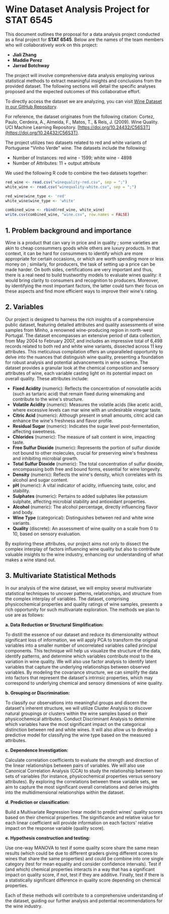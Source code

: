 # Wine Dataset Analysis Project for STAT 6545

This document outlines the proposal for a data analysis project conducted as a final project for **STAT 6545**. Below are the names of the team members who will collaboratively work on this project:

- **Jiali Zhang**
- **Maddie Perez**
- **Jarrad Botchway**

The project will involve comprehensive data analysis employing various statistical methods to extract meaningful insights and conclusions from the provided dataset. The following sections will detail the specific analyses proposed and the expected outcomes of this collaborative effort.

To directly access the dataset we are analyzing, you can visit [Wine Dataset in our GitHub Repository](https://github.com/JialiZhang1016/Wine/blob/main/wine.csv).

For reference, the dataset originates from the following citation: Cortez, Paulo, Cerdeira, A., Almeida, F., Matos, T., & Reis, J. (2009). Wine Quality. UCI Machine Learning Repository. [https://doi.org/10.24432/C56S3T](https://doi.org/10.24432/C56S3T).

The project utilizes two datasets related to red and white variants of Portuguese "Vinho Verde" wine. The datasets include the following:
- Number of Instances: red wine - 1599; white wine - 4898
- Number of Attributes: 11 + output attribute

We used the following R code to combine the two datasets together:

```R
red_wine <- read.csv("winequality-red.csv", sep = ";") 
white_wine <- read.csv("winequality-white.csv", sep = ";")

red_wine$wine_type <- 'red'
white_wine$wine_type <- 'white'

combined_wine <- rbind(red_wine, white_wine)
write.csv(combined_wine, "wine.csv", row.names = FALSE)
```


## 1. Problem background and importance 
Wine is a product that can vary in price and in quality ; some varieties are akin to cheap consummers goods while others are luxury products. In that context, it can be hard for consummers to identify which are more appropriate for certain occasions, or which are worth spending more or less money on ; similarly, for producers, the task of setting up a price can be made harder. 
On both sides, certifications are very important and thus, there is a real need to build trustworthy models to evaluate wines quality: it would bring clarity to consumers and recognition to producers. Moreover, by identifying the most important factors, the latter could turn their focus on these aspects and find more efficient ways to improve their wine's rating. 


## 2. Variables
Our project is designed to harness the rich insights of a comprehensive public dataset, featuring detailed attributes and quality assessments of wine samples from Minho, a renowned wine-producing region in north-west Portugal. The dataset encompasses an extensive period of data collection, from May 2004 to February 2007, and includes an impressive total of 6,498 records related to both red and white wine variants, dissected across 11 key attributes. This meticulous compilation offers an unparalleled opportunity to delve into the nuances that distinguish wine quality, presenting a foundation for robust analysis and potential advancements in wine science.
The dataset provides a granular look at the chemical composition and sensory attributes of wine, each variable casting light on its potential impact on overall quality. These attributes include:
- **Fixed Acidity** (numeric): Reflects the concentration of nonvolatile acids (such as tartaric acid) that remain fixed during winemaking and contribute to the wine's structure.
- **Volatile Acidity** (numeric): Measures the volatile acids (like acetic acid), where excessive levels can mar wine with an undesirable vinegar taste.
- **Citric Acid** (numeric): Although present in small amounts, citric acid can enhance the wine's freshness and flavor profile.
- **Residual Sugar** (numeric): Indicates the sugar level post-fermentation, affecting sweetness.
- **Chlorides** (numeric): The measure of salt content in wine, impacting taste.
- **Free Sulfur Dioxide** (numeric): Represents the portion of sulfur dioxide not bound to other molecules, crucial for preserving wine's freshness and inhibiting microbial growth.
- **Total Sulfur Dioxide** (numeric): The total concentration of sulfur dioxide, encompassing both free and bound forms, essential for wine longevity.
- **Density** (numeric): Reflects the wine's density, which correlates with its alcohol and sugar content.
- **pH** (numeric): A vital indicator of acidity, influencing taste, color, and stability.
- **Sulphates** (numeric): Pertains to added sulphates like potassium sulphate, affecting microbial stability and antioxidant properties.
- **Alcohol** (numeric): The alcohol percentage, directly influencing flavor and body.
- **Wine Type** (categorical): Distinguishes between red and white wine variants.
- **Quality** (discrete): An assessment of wine quality on a scale from 0 to 10, based on sensory evaluation.

By exploring these attributes, our project aims not only to dissect the complex interplay of factors influencing wine quality but also to contribute valuable insights to the wine industry, enhancing our understanding of what makes a wine stand out.


## 3. Multivariate Statistical Methods

In our analysis of the wine dataset, we will employ several multivariate statistical techniques to uncover patterns, relationships, and structure from the complex interplay of variables. The dataset, comprising physicochemical properties and quality ratings of wine samples, presents a rich opportunity for such multivariate exploration. The methods we plan to use are as follows:

**a. Data Reduction or Structural Simplification:**

To distill the essence of our dataset and reduce its dimensionality without significant loss of information, we will apply PCA to transform the original variables into a smaller number of uncorrelated variables called principal components. This technique will help us visualize the structure of the data, identify patterns, and determine which variables contribute most to the variation in wine quality. We will also use factor analysis to identify latent variables that capture the underlying relationships between observed variables. By modeling the covariance structure, we can simplify the data into factors that represent the dataset's intrinsic properties, which may correspond to underlying chemical and sensory dimensions of wine quality.

**b. Grouping or Discrimination:**

To classify our observations into meaningful groups and discern the dataset's inherent structure, we will utilize Cluster Analysis to discover natural groupings or clusters within the wine samples based on their physicochemical attributes. Conduct Discriminant Analysis to determine which variables have the most significant impact on the categorical distinction between red and white wines. It will also allow us to develop a predictive model for classifying the wine type based on the measured attributes.

**c. Dependence Investigation:**

Calculate correlation coefficients to evaluate the strength and direction of the linear relationships between pairs of variables. We will also use Canonical Correlation Analysis (CCA) to study the relationship between two sets of variables (for instance, physicochemical properties versus sensory attributes). By exploring the correlations between these variable sets, we aim to capture the most significant overall correlations and derive insights into the multidimensional relationships within the dataset.

**d. Prediction or classification:**

Build a Multivariate Regression linear model to predict wines' quality scores based on their chemical properties. The significance and relative value for each linear coefficient will provide information on each factors' relative impact on the response variable (quality score).

**e. Hypothesis construction and testing:**

Use one-way MANOVA to test if some quality score share the same mean results (which could be due to different graders giving different scores to wines that share the same properties) and could be combine into one single category (test for mean equality and consider confidence intervals). Test if (and which) chemical properties interacts in a way that has a significant impact on quality score, if not, test if they are additive. Finally, test if there is a statistically significant difference in quality score depending on chemical properties.


Each of these methods will contribute to a comprehensive understanding of the dataset, guiding our further analysis and potential recommendations for the wine industry.
